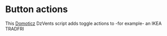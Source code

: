 # Button actions
This [Domoticz](https://www.domoticz.com/) DzVents script adds toggle actions to -for example- an IKEA TRADFRI